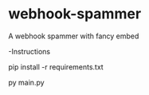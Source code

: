 # webhook-spammer
A webhook spammer with fancy embed

-Instructions

pip install -r requirements.txt

py main.py
